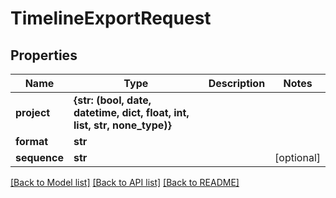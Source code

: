 # TimelineExportRequest


## Properties

Name | Type | Description | Notes
------------ | ------------- | ------------- | -------------
**project** | **{str: (bool, date, datetime, dict, float, int, list, str, none_type)}** |  | 
**format** | **str** |  | 
**sequence** | **str** |  | [optional] 

[[Back to Model list]](../#documentation-for-models) [[Back to API list]](../#documentation-for-api-endpoints) [[Back to README]](../)


